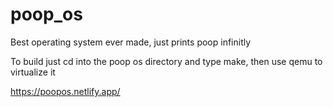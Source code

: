 # poop_os
Best operating system ever made, just prints poop infinitly

To build just cd into the poop os directory and type make, then use qemu to virtualize it

https://poopos.netlify.app/

